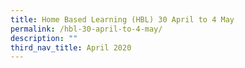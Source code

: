 ```yaml
---
title: Home Based Learning (HBL) 30 April to 4 May
permalink: /hbl-30-april-to-4-may/
description: ""
third_nav_title: April 2020
---
```

